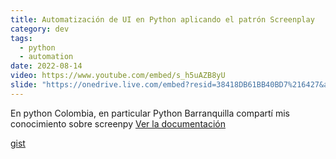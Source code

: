 ```yaml
---
title: Automatización de UI en Python aplicando el patrón Screenplay
category: dev
tags:
  - python
  - automation
date: 2022-08-14
video: https://www.youtube.com/embed/s_h5uAZB8yU
slide: "https://onedrive.live.com/embed?resid=38418DB61BB40BD7%216427&authkey=!AO8hWTH-VeHm43o&em=2"
---
```


En python Colombia, en particular Python Barranquilla compartí mis conocimiento sobre screenpy
[Ver la documentación](https://screenpy-docs.readthedocs.io/en/latest/index.html)

[gist](https://gist.github.com/Scot3004/56723aa4237961b5a250ffd17c53996f)
